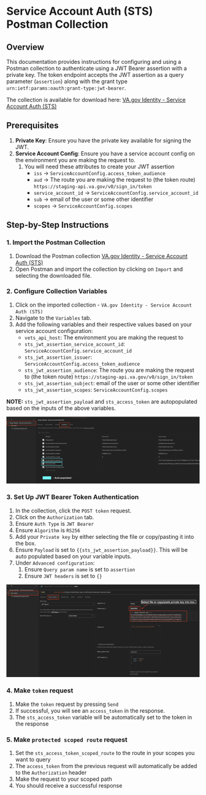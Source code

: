 # Service Account Auth (STS) Postman Collection

## Overview

This documentation provides instructions for configuring and using a Postman collection to authenticate using a JWT Bearer assertion with a private key. The token endpoint accepts the JWT assertion as a query parameter (`assertion`) along with the grant type `urn:ietf:params:oauth:grant-type:jwt-bearer`.

The collection is available for download here: [VA.gov Identity - Service Account Auth (STS)](https://github.com/department-of-veterans-affairs/va.gov-team-sensitive/blob/f1c9526e8c04de099832441cd1778bba8a66e213/teams/vsp/teams/Identity/Product%20Documentation/Sign%20In%20Service/postman_collections/Service_Account_Auth.postman_collection.json)

## Prerequisites

1. **Private Key**: Ensure you have the private key available for signing the JWT.
2. **Service Account Config**: Ensure you have a service account config on the environment you are making the request to.
    1. You will need these attributes to create your JWT assertion
        - `iss` -> `ServiceAccountConfig.access_token_audience`
        - `aud` -> The route you are making the request to (the token route) `https://staging-api.va.gov/v0/sign_in/token`
        - `service_account_id` -> `ServiceAccountConfig.service_account_id`
        - `sub` -> email of the user or some other identifier
        - `scopes` -> `ServiceAccountConfig.scopes`

## Step-by-Step Instructions

### 1. Import the Postman Collection

1. Download the Postman collection [VA.gov Identity - Service Account Auth (STS)](https://github.com/department-of-veterans-affairs/va.gov-team-sensitive/blob/f1c9526e8c04de099832441cd1778bba8a66e213/teams/vsp/teams/Identity/Product%20Documentation/Sign%20In%20Service/postman_collections/Service_Account_Auth.postman_collection.json)
2. Open Postman and import the collection by clicking on `Import` and selecting the downloaded file.

### 2. Configure Collection Variables

1. Click on the imported collection - `VA.gov Identity - Service Account Auth (STS)`
3. Navigate to the `Variables` tab.
4. Add the following variables and their respective values based on your service account configuration:
   - `vets_api_host`: The environment you are making the request to
   - `sts_jwt_assertion_service_account_id`: `ServiceAccountConfig.service_account_id`
   - `sts_jwt_assertion_issuer`: `ServiceAccountConfig.access_token_audience`
   - `sts_jwt_assertion_audience`: The route you are making the request to (the token route) `https://staging-api.va.gov/v0/sign_in/token`
   - `sts_jwt_assertion_subject`: email of the user or some other identifier
   - `sts_jwt_assertion_scopes`: `ServiceAccountConfig.scopes`

**NOTE:** `sts_jwt_assertion_payload` and `sts_access_token` are autopopulated based on the inputs of the above variables.

![postman_sts_variables](img/postman_sts_variables.png)

### 3. Set Up JWT Bearer Token Authentication

1. In the collection, click the `POST token` request.
2. Click on the `Authorization` tab.
3. Ensure `Auth Type` is `JWT Bearer`
4. Ensure `Algorithm` is `RS256`
5. Add your `Private key` by either selecting the file or copy/pasting it into the box.
4. Ensure `Payload` is set to `{{sts_jwt_assertion_payload}}`. This will be auto populated based on your variable inputs.
5. Under `Advanced configuration`:
    1. Ensure `Query param name` is set to `assertion`
    2. Ensure `JWT headers` is set to `{}`

![postman_sts_auth](img/postman_sts_auth.png)

### 4. Make `token` request

1. Make the `token` request by pressing `Send`
2. If successful, you will see an `access_token` in the response.
3. The `sts_access_token` variable will be automatically set to the token in the response

### 5. Make `protected scoped route` request

1. Set the `sts_access_token_scoped_route` to the route in your scopes you want to query
2. The `access_token` from the previous request will automatically be added to the `Authorization` header
3. Make the request to your scoped path
4. You should receive a successful response
